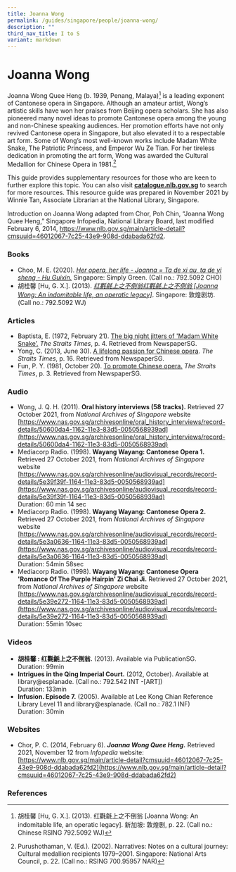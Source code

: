 ```yaml
---
title: Joanna Wong
permalink: /guides/singapore/people/joanna-wong/
description: ""
third_nav_title: I to S
variant: markdown
---
```

# Joanna Wong
Joanna Wong Quee Heng (b. 1939, Penang, Malaya)[^1] is a leading exponent of Cantonese opera in Singapore. Although an amateur artist, Wong’s artistic skills have won her praises from Beijing opera scholars. She has also pioneered many novel ideas to promote Cantonese opera among the young and non-Chinese speaking audiences. Her promotion efforts have not only revived Cantonese opera in Singapore, but also elevated it to a respectable art form. Some of Wong’s most well-known works include Madam White Snake, The Patriotic Princess, and Emperor Wu Ze Tian. For her tireless dedication in promoting the art form, Wong was awarded the Cultural Medallion for Chinese Opera in 1981.[^2]

[^1]: 胡桂馨 [Hu, G. X.]. (2013). 红氍毹上之不倒翁 [Joanna Wong: An indomitable life, an operatic legacy]. 新加坡: 敦煌剧, p. 22. (Call no.: Chinese RSING 792.5092 WJ)

[^2]: Purushothaman, V. (Ed.). (2002). Narratives: Notes on a cultural journey: Cultural medallion recipients 1979–2001. Singapore: National Arts Council, p. 22. (Call no.: RSING 700.95957 NAR)

This guide provides supplementary resources for those who are keen to further explore this topic. You can also visit [**catalogue.nlb.gov.sg**](https://catalogue.nlb.gov.sg) to search for more resources. This resource guide was prepared in November 2021 by Winnie Tan, Associate Librarian at the National Library, Singapore.

Introduction on Joanna Wong adapted from Chor, Poh Chin, “Joanna Wong Quee Heng,” Singapore Infopedia, National Library Board, last modified February 6, 2014,  https://www.nlb.gov.sg/main/article-detail?cmsuuid=46012067-7c25-43e9-908d-ddabada62fd2.



### Books

* Choo, M. E. (2020).  *[Her opera, her life - Joanna = Ta de xi qu, ta de yi sheng - Hu Guixin.](http://eservice.nlb.gov.sg/item_holding_s.aspx?bid=204463596)* Singapore: Simply Green. (Call no.: 792.5092 CHO)
* 胡桂馨 [Hu, G. X.]. (2013). *[红氍毹上之不倒翁红氍毹上之不倒翁 [Joanna Wong: An indomitable life, an operatic legacy]](http://eservice.nlb.gov.sg/item_holding_s.aspx?bid=200135206)*. Singapore: 敦煌剧坊. (Call no.: 792.5092 WJ)

### Articles
* Baptista, E. (1972, February 21). [The big night jitters of 'Madam White Snake’.](https://eresources.nlb.gov.sg/newspapers/Digitised/Article/straitstimes19720221-1.2.8.6) *The Straits Times*, p. 4. Retrieved from NewspaperSG.
* Yong, C. (2013, June 30). [A lifelong passion for Chinese opera](https://eresources.nlb.gov.sg/newspapers/Digitised/Article/straitstimes20130630-1.2.15.4). *The Straits Times*, p. 16. Retrieved from NewspaperSG.
* Fun, P. Y. (1981, October 20). [To promote Chinese opera.](https://eresources.nlb.gov.sg/newspapers/Digitised/Article/straitstimes19811020-1.2.108.6.2) *The Straits Times*, p. 3. Retrieved from NewspaperSG.

### Audio
* Wong, J. Q. H. (2011). **Oral history interviews (58 tracks).** Retrieved 27 October 2021, from *National Archives of Singapore* website [https://www.nas.gov.sg/archivesonline/oral_history_interviews/record-details/50600da4-1162-11e3-83d5-0050568939ad](https://www.nas.gov.sg/archivesonline/oral_history_interviews/record-details/50600da4-1162-11e3-83d5-0050568939ad)
*  Mediacorp Radio. (1998). **Wayang Wayang: Cantonese Opera 1.** Retrieved 27 October 2021, from *National Archives of Singapore* website [https://www.nas.gov.sg/archivesonline/audiovisual_records/record-details/5e39f39f-1164-11e3-83d5-0050568939ad](https://www.nas.gov.sg/archivesonline/audiovisual_records/record-details/5e39f39f-1164-11e3-83d5-0050568939ad) <br>Duration: 60 min 14 sec
*  Mediacorp Radio. (1998). **Wayang Wayang: Cantonese Opera 2.** Retrieved 27 October 2021, from *National Archives of Singapore* website [https://www.nas.gov.sg/archivesonline/audiovisual_records/record-details/5e3a0636-1164-11e3-83d5-0050568939ad](https://www.nas.gov.sg/archivesonline/audiovisual_records/record-details/5e3a0636-1164-11e3-83d5-0050568939ad) <br>Duration: 54min 58sec
*  Mediacorp Radio. (1998). **Wayang Wayang: Cantonese Opera 'Romance Of The Purple Hairpin' Zi Chai Ji.** Retrieved 27 October 2021, from *National Archives of Singapore* website [https://www.nas.gov.sg/archivesonline/audiovisual_records/record-details/5e39e272-1164-11e3-83d5-0050568939ad](https://www.nas.gov.sg/archivesonline/audiovisual_records/record-details/5e39e272-1164-11e3-83d5-0050568939ad) <br>Duration: 55min 10sec

### Videos
* **胡桂馨 : 红氍毹上之不倒翁.** (2013). Available via PublicationSG. <br>Duration: 99min
* **Intrigues in the Qing Imperial Court.** (2012, October). Available at library@esplanade. (Call no.: 792.542 INT -[ART]) <br>Duration: 133min
* **Infusion. Episode 7.** (2005). Available at Lee Kong Chian Reference Library Level 11 and library@esplanade. (Call no.: 782.1 INF) <br>Duration: 30min

### Websites
* Chor, P. C. (2014, February 6). ***Joanna Wong Quee Heng.*** Retrieved 2021, November 12 from *Infopedia* website: [https://www.nlb.gov.sg/main/article-detail?cmsuuid=46012067-7c25-43e9-908d-ddabada62fd2](https://www.nlb.gov.sg/main/article-detail?cmsuuid=46012067-7c25-43e9-908d-ddabada62fd2)

### References